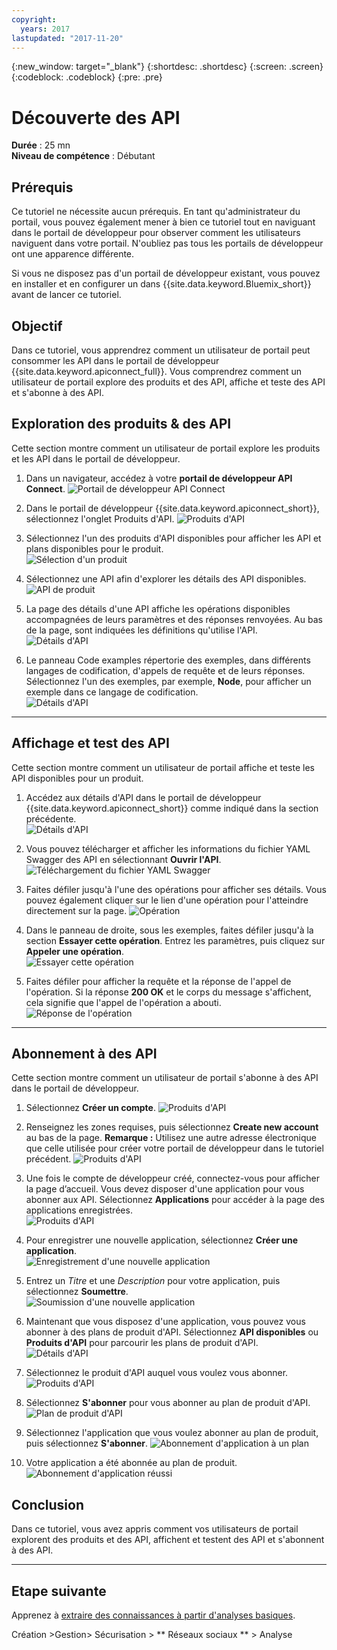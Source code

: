 ```yaml
---
copyright:
  years: 2017
lastupdated: "2017-11-20"
---
```


{:new_window: target="_blank"}
{:shortdesc: .shortdesc}
{:screen: .screen}
{:codeblock: .codeblock}
{:pre: .pre}

# Découverte des API
**Durée** : 25 mn  
**Niveau de compétence** : Débutant  


## Prérequis
Ce tutoriel ne nécessite aucun prérequis. En tant qu'administrateur du portail, vous pouvez également mener à bien ce tutoriel tout en naviguant dans le portail de développeur pour observer comment les utilisateurs naviguent dans votre portail. N'oubliez pas tous les portails de développeur ont une apparence différente. 

Si vous ne disposez pas d'un portail de développeur existant, vous pouvez en installer et en configurer un dans {{site.data.keyword.Bluemix_short}} avant de lancer ce tutoriel.

## Objectif
Dans ce tutoriel, vous apprendrez comment un utilisateur de portail peut consommer les API dans le portail de développeur {{site.data.keyword.apiconnect_full}}. 
Vous comprendrez comment un utilisateur de portail explore des produits et des API, affiche et teste des API et s'abonne à des
API. 

## Exploration des produits & des API
Cette section montre comment un utilisateur de portail explore les produits et les API dans le portail de développeur.

1. Dans un navigateur, accédez à votre **portail de développeur API Connect**. ![Portail de développeur API Connect](images/11-developer-portal.png)

2. Dans le portail de développeur {{site.data.keyword.apiconnect_short}}, sélectionnez l'onglet Produits d'API. ![Produits d'API](images/12-API-products.png)

3. Sélectionnez l'un des produits d'API disponibles pour afficher les API et plans disponibles pour le produit.  
  ![Sélection d'un produit](images/13-product.png)

4. Sélectionnez une API afin d'explorer les détails des API disponibles.  
  ![API de produit](images/14-api.png)

5. La page des détails d'une API affiche les opérations disponibles accompagnées de leurs paramètres et des réponses renvoyées. Au bas de la page, sont indiquées les définitions qu'utilise l'API.  
  ![Détails d'API](images/15-details.png) 

6. Le panneau Code examples répertorie des exemples, dans différents langages de codification, d'appels de requête et de leurs réponses. Sélectionnez l'un des exemples, par exemple, **Node**, pour afficher un exemple dans ce langage de codification.  
  ![Détails d'API](images/16-examples.png) 

---

## Affichage et test des API
Cette section montre comment un utilisateur de portail affiche et teste les API disponibles pour un produit. 

1. Accédez aux détails d'API dans le portail de développeur {{site.data.keyword.apiconnect_short}} comme indiqué dans la section précédente.  
  ![Détails d'API](images/21-details.png) 

2. Vous pouvez télécharger et afficher les informations du fichier YAML Swagger des API en sélectionnant **Ouvrir l'API**.  
  ![Téléchargement du fichier YAML Swagger](images/22-swagger.png) 

3. Faites défiler jusqu'à l'une des opérations pour afficher ses détails. Vous pouvez également cliquer sur le lien d'une opération pour l'atteindre directement sur la page.
![Opération](images/23-operation.png)

4. Dans le panneau de droite, sous les exemples, faites défiler jusqu'à la section **Essayer cette opération**. Entrez les paramètres, puis cliquez sur **Appeler une opération**.  
  ![Essayer cette opération](images/24-try-this-operation.png)

5. Faites défiler pour afficher la requête et la réponse de l'appel de l'opération. Si la réponse **200 OK** et le corps du message s'affichent, cela signifie que l'appel de l'opération a abouti.  
  ![Réponse de l'opération](images/25-operation-response.png)

---

## Abonnement à des API
Cette section montre comment un utilisateur de portail s'abonne à des API dans le portail de développeur. 

1. Sélectionnez **Créer un compte**.
![Produits d'API](images/31-create-account.png)

2. Renseignez les zones requises, puis sélectionnez **Create new account** au bas de la page. 
**Remarque :** Utilisez une autre adresse électronique que celle utilisée pour créer votre portail de développeur dans le tutoriel précédent.
![Produits d'API](images/32-create-new-account.png)

3. Une fois le compte de développeur créé, connectez-vous pour afficher la page d’accueil. Vous devez disposer d'une application pour vous abonner aux API. Sélectionnez **Applications** pour accéder à la page des applications enregistrées.  
  ![Produits d'API](images/33-login.png)

4. Pour enregistrer une nouvelle application, sélectionnez **Créer une application**.  
  ![Enregistrement d'une nouvelle application](images/34-create-new-app.png)

5. Entrez un *Titre* et une *Description* pour votre application, puis sélectionnez **Soumettre**.  
  ![Soumission d'une nouvelle application](images/35-submit-new-app.png) 

6. Maintenant que vous disposez d'une application, vous pouvez vous abonner à des plans de produit d'API. Sélectionnez **API disponibles** ou **Produits d'API** pour parcourir les plans de produit d'API.  
  ![Détails d'API](images/36-api-products.png) 

7. Sélectionnez le produit d'API auquel vous voulez vous abonner.  
  ![Produits d'API](images/37-select-product.png) 

8. Sélectionnez **S'abonner** pour vous abonner au plan de produit d'API.  
  ![Plan de produit d'API](images/38-subscribe-plan.png) 

9. Sélectionnez l'application que vous voulez abonner au plan de produit, puis sélectionnez **S'abonner**.
  ![Abonnement d'application à un plan](images/39-subscribe-app-plan.png) 

10. Votre application a été abonnée au plan de produit.
  ![Abonnement d'application réussi](images/310-subscribe-success.png) 

## Conclusion

Dans ce tutoriel, vous avez appris comment vos utilisateurs de portail explorent des produits et des API, affichent et testent des API et s'abonnent à des API. 

---

## Etape suivante

Apprenez à [extraire des connaissances à partir d'analyses basiques](tut_insights_analytics.html).

Création >Gestion> Sécurisation > ** Réseaux sociaux ** > Analyse  



